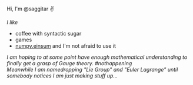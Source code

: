 Hi, I'm @saggitar :v:

_I like_

- coffee with syntactic sugar
- games
- [numpy.einsum](https://numpy.org/doc/stable/reference/generated/numpy.einsum.html) and I'm not afraid to use it

*I am hoping to at some point have enough mathematical understanding to finally get a grasp of Gauge theory. #nothappening  
Meanwhile I am namedropping "Lie Group" and "Euler Lagrange" until somebody notices I am just making stuff up...*
